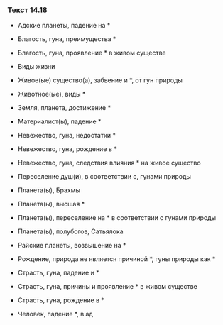 ### Текст 14.18

- Адские планеты, падение на *

- Благость, гуна, преимущества *

- Благость, гуна, проявление * в живом существе

- Виды жизни

- Живое(ые) существо(а), забвение и *, от гун природы

- Животное(ые), виды *

- Земля, планета, достижение *

- Материалист(ы), падение *

- Невежество, гуна, недостатки *

- Невежество, гуна, рождение в *

- Невежество, гуна, следствия влияния * на живое существо

- Переселение душ(и), в соответствии с, гунами природы

- Планета(ы), Брахмы

- Планета(ы), высшая *

- Планета(ы), переселение на * в соответствии с гунами природы

- Планета(ы), полубогов, Сатьялока

- Райские планеты, возвышение на *

- Рождение, природа не является причиной *, гуны природы как *

- Страсть, гуна, падение и *

- Страсть, гуна, причины и проявление * в живом существе

- Страсть, гуна, рождение в *

- Человек, падение *, в ад
	
